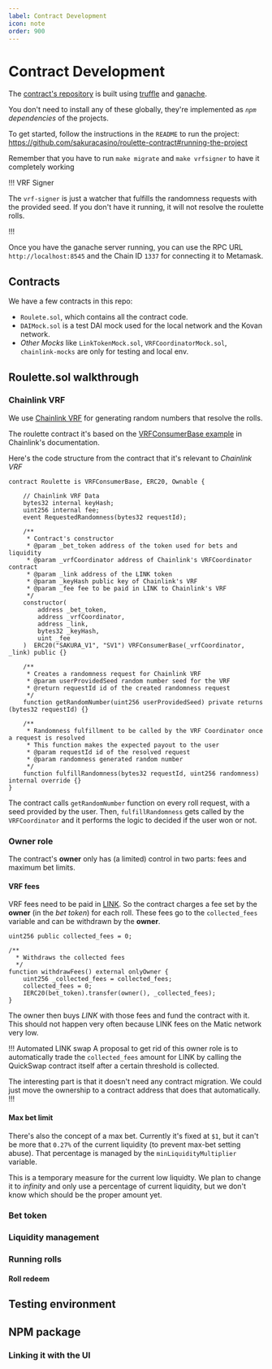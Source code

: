 ```yaml
---
label: Contract Development
icon: note
order: 900
---
```

# Contract Development

The [contract's repository](https://github.com/sakuracasino/roulette-contract) is built using [truffle](https://www.trufflesuite.com/) and [ganache](https://www.trufflesuite.com/ganache).

You don't need to install any of these globally, they're implemented as *`npm` dependencies* of the projects.

To get started, follow the instructions in the `README` to run the project:
https://github.com/sakuracasino/roulette-contract#running-the-project

Remember that you have to run `make migrate` and `make vrfsigner` to have it completely working

!!! VRF Signer

The `vrf-signer` is just a watcher that fulfills the randomness requests with the provided seed. If you don't have it running, it will not resolve the roulette rolls.

!!!

Once you have the ganache server running, you can use the RPC URL `http://localhost:8545` and the Chain ID `1337` for connecting it to Metamask.

## Contracts

We have a few contracts in this repo:

* `Roulete.sol`, which contains all the contract code.
* `DAIMock.sol` is a test DAI mock used for the local network and the Kovan network.
* *Other Mocks* like `LinkTokenMock.sol`, `VRFCoordinatorMock.sol`, `chainlink-mocks` are only for testing and local env.

## Roulette.sol walkthrough
### Chainlink VRF

We use [Chainlink VRF](https://docs.chain.link/docs/chainlink-vrf/) for generating random numbers that resolve the rolls.

The roulette contract it's based on the [VRFConsumerBase example](https://docs.chain.link/docs/get-a-random-number/) in Chainlink's documentation.

Here's the code structure from the contract that it's relevant to *Chainlink VRF*

```solidity
contract Roulette is VRFConsumerBase, ERC20, Ownable {

    // Chainlink VRF Data
    bytes32 internal keyHash;
    uint256 internal fee;
    event RequestedRandomness(bytes32 requestId);

    /**
     * Contract's constructor
     * @param _bet_token address of the token used for bets and liquidity
     * @param _vrfCoordinator address of Chainlink's VRFCoordinator contract
     * @param _link address of the LINK token
     * @param _keyHash public key of Chainlink's VRF
     * @param _fee fee to be paid in LINK to Chainlink's VRF
     */
    constructor(
        address _bet_token,
        address _vrfCoordinator,
        address _link,
        bytes32 _keyHash,
        uint _fee
    )  ERC20("SAKURA_V1", "SV1") VRFConsumerBase(_vrfCoordinator, _link) public {}

    /**
     * Creates a randomness request for Chainlink VRF
     * @param userProvidedSeed random number seed for the VRF
     * @return requestId id of the created randomness request
     */
    function getRandomNumber(uint256 userProvidedSeed) private returns (bytes32 requestId) {}

    /**
     * Randomness fulfillment to be called by the VRF Coordinator once a request is resolved
     * This function makes the expected payout to the user
     * @param requestId id of the resolved request
     * @param randomness generated random number
     */
    function fulfillRandomness(bytes32 requestId, uint256 randomness) internal override {}
}
```
The contract calls `getRandomNumber` function on every roll request, with a seed provided by the user. Then, `fulfillRandomness` gets called by the `VRFCoordinator` and it performs the logic to decided if the user won or not.

### Owner role

The contract's **owner** only has (a limited) control in two parts: fees and maximum bet limits.

#### VRF fees

VRF fees need to be paid in [LINK](https://coinmarketcap.com/currencies/chainlink/). So the contract charges a fee set by the **owner** (in the *bet token*) for each roll. These fees go to the `collected_fees` variable and can be withdrawn by the **owner**.

```solidity
uint256 public collected_fees = 0;

/**
  * Withdraws the collected fees
  */
function withdrawFees() external onlyOwner {
    uint256 _collected_fees = collected_fees;
    collected_fees = 0;
    IERC20(bet_token).transfer(owner(), _collected_fees);
}
```

The owner then buys *LINK* with those fees and fund the contract with it. This should not happen very often because LINK fees on the Matic network very low.

!!! Automated LINK swap
A proposal to get rid of this owner role is to automatically trade the `collected_fees` amount for LINK by calling the QuickSwap contract itself after a certain threshold is collected.

The interesting part is that it doesn't need any contract migration. We could just move the ownership to a contract address that does that automatically.
!!!

#### Max bet limit

There's also the concept of a max bet. Currently it's fixed at `$1`, but it can't be more that `0.27%` of the current liquidity (to prevent max-bet setting abuse). That percentage is managed by the `minLiquidityMultiplier` variable.

This is a temporary measure for the current low liquidty. We plan to change it to *infinity* and only use a percentage of current liquidity, but we don't know which should be the proper amount yet.

### Bet token
### Liquidity management
### Running rolls
#### Roll redeem

## Testing environment
## NPM package
### Linking it with the UI